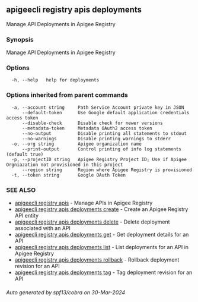 ## apigeecli registry apis deployments

Manage API Deployments in Apigee Registry

### Synopsis

Manage API Deployments in Apigee Registry

### Options

```
  -h, --help   help for deployments
```

### Options inherited from parent commands

```
  -a, --account string     Path Service Account private key in JSON
      --default-token      Use Google default application credentials access token
      --disable-check      Disable check for newer versions
      --metadata-token     Metadata OAuth2 access token
      --no-output          Disable printing all statements to stdout
      --no-warnings        Disable printing warnings to stderr
  -o, --org string         Apigee organization name
      --print-output       Control printing of info log statements (default true)
  -p, --projectID string   Apigee Registry Project ID; Use if Apigee Orgniazation not provisioned in this project
      --region string      Region where Apigee Registry is provisioned
  -t, --token string       Google OAuth Token
```

### SEE ALSO

* [apigeecli registry apis](apigeecli_registry_apis.md)	 - Manage APIs in Apigee Registry
* [apigeecli registry apis deployments create](apigeecli_registry_apis_deployments_create.md)	 - Create an Apigee Registry API entity
* [apigeecli registry apis deployments delete](apigeecli_registry_apis_deployments_delete.md)	 - Delete deployment associated with an API
* [apigeecli registry apis deployments get](apigeecli_registry_apis_deployments_get.md)	 - Get deployment details for an API
* [apigeecli registry apis deployments list](apigeecli_registry_apis_deployments_list.md)	 - List deployments for an API in Apigee Registry
* [apigeecli registry apis deployments rollback](apigeecli_registry_apis_deployments_rollback.md)	 - Rollback deployment revision for an API
* [apigeecli registry apis deployments tag](apigeecli_registry_apis_deployments_tag.md)	 - Tag deployment revision for an API

###### Auto generated by spf13/cobra on 30-Mar-2024
